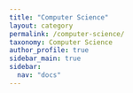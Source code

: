 ```yaml
---
title: "Computer Science"
layout: category
permalink: /computer-science/
taxonomy: Computer Science
author_profile: true
sidebar_main: true
sidebar:
  nav: "docs"
---
```


